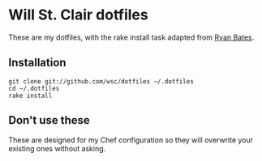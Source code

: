 # Will St. Clair dotfiles

These are my dotfiles, with the rake install task adapted from [Ryan Bates](http://github.com/rbates/dotfiles).

## Installation

    git clone git://github.com/wsc/dotfiles ~/.dotfiles
    cd ~/.dotfiles
    rake install

## Don't use these

These are designed for my Chef configuration so they will overwrite your existing ones without asking.
